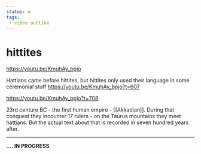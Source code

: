 ```yaml
---
status: ⚙️
tags: 
 - video outline
---
```

# hittites

https://youtu.be/KmuhAy_bpjo

Hattians came before hittites, but hittites only used their language in some ceremonial stuff
https://youtu.be/KmuhAy_bpjo?t=607


https://youtu.be/KmuhAy_bpjo?t=708

23rd centure BC - the first human empire - [[Akkadian]]. During that conquest they incounter 17 rulers  - on the Taurus mountains they meet hattians. 
But the actual text about that is recorded in seven hundred years after.

---
**.... IN PROGRESS**